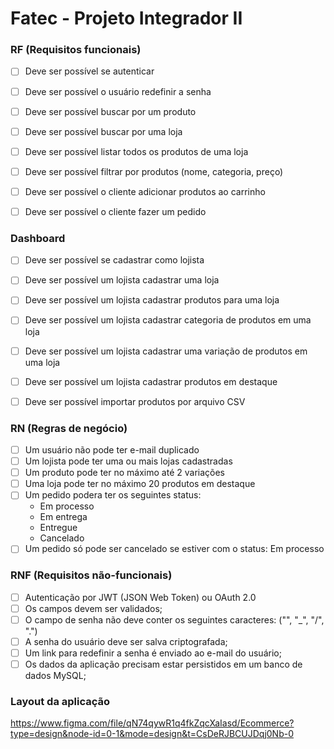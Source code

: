 # Fatec - Projeto Integrador II

### RF (Requisitos funcionais)

- [ ] Deve ser possível se autenticar
- [ ] Deve ser possível o usuário redefinir a senha

- [ ] Deve ser possível buscar por um produto
- [ ] Deve ser possível buscar por uma loja
- [ ] Deve ser possível listar todos os produtos de uma loja
- [ ] Deve ser possível filtrar por produtos (nome, categoria, preço)
- [ ] Deve ser possível o cliente adicionar produtos ao carrinho
- [ ] Deve ser possível o cliente fazer um pedido

### Dashboard
- [ ] Deve ser possível se cadastrar como lojista
- [ ] Deve ser possível um lojista cadastrar uma loja
- [ ] Deve ser possível um lojista cadastrar produtos para uma loja
- [ ] Deve ser possível um lojista cadastrar categoria de produtos em uma loja
- [ ] Deve ser possível um lojista cadastrar uma variação de produtos em uma loja
- [ ] Deve ser possível um lojista cadastrar produtos em destaque

- [ ] Deve ser possível importar produtos por arquivo CSV

### RN (Regras de negócio)

- [ ] Um usuário não pode ter e-mail duplicado
- [ ] Um lojista pode ter uma ou mais lojas cadastradas
- [ ] Um produto pode ter no máximo até 2 variações
- [ ] Uma loja pode ter no máximo 20 produtos em destaque
- [ ] Um pedido podera ter os seguintes status:
    - Em processo
    - Em entrega
    - Entregue
    - Cancelado
- [ ] Um pedido só pode ser cancelado se estiver com o status: Em processo

### RNF (Requisitos não-funcionais)

- [ ] Autenticação por JWT (JSON Web Token) ou OAuth 2.0
- [ ] Os campos devem ser validados;
- [ ] O campo de senha não deve conter os seguintes caracteres: ("\", "_", "/", ".")
- [ ] A senha do usuário deve ser salva criptografada;
- [ ] Um link para redefinir a senha é enviado ao e-mail do usuário;
- [ ] Os dados da aplicação precisam estar persistidos em um banco de dados MySQL;

### Layout da aplicação

https://www.figma.com/file/qN74qywR1q4fkZqcXaIasd/Ecommerce?type=design&node-id=0-1&mode=design&t=CsDeRJBCUJDqj0Nb-0
